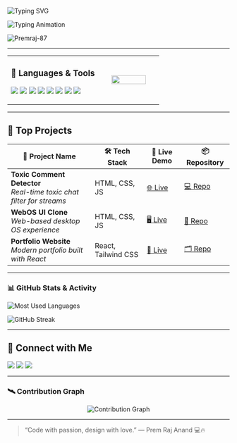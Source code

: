 <p align="left">
  <img src="https://readme-typing-svg.demolab.com?font=Fira+Code&size=20&pause=1000&color=00C2CB&width=600&center=false&vCenter=false&repeat=true&lines=Hi+there%2C+I'm+Prem+Raj+Anand.;Frontend+React+Developer" alt="Typing SVG" />
</p>

<p align="left">
  <img src="https://readme-typing-svg.demolab.com?font=Fira+Code&size=14&duration=3000&pause=800&color=00FF00&center=false&vCenter=false&multiline=true&width=600&height=100&lines=Learning+MERN+stack%2C+one+step+at+a+time.;Building+real+projects+to+improve+every+day.;Exploring+Next.js%2C+Docker%2C+and+cloud+hosting.;Getting+curious+about+AI+and+machine+learning.;Open+to+internships+and+collaboration+opportunities." alt="Typing Animation" />
</p>




<p align="left">
  <img src="https://komarev.com/ghpvc/?username=Premraj-87&label=Profile%20views&color=0e75b6&style=flat" alt="Premraj-87" />
</p>



---

<table width="100%">
  <tr>
    <td width="60%" valign="top">
      
### 🧰 Languages & Tools

<p>
  <img src="https://img.shields.io/badge/React-20232A?style=for-the-badge&logo=react&logoColor=61DAFB"/>
  <img src="https://img.shields.io/badge/JavaScript-F0DB4F?style=for-the-badge&logo=javascript&logoColor=black"/>
  <img src="https://img.shields.io/badge/HTML5-E34C26?style=for-the-badge&logo=html5&logoColor=white"/>
  <img src="https://img.shields.io/badge/CSS3-1572B6?style=for-the-badge&logo=css3&logoColor=white"/>
  <img src="https://img.shields.io/badge/Tailwind-06B6D4?style=for-the-badge&logo=tailwind-css&logoColor=white"/>
  <img src="https://img.shields.io/badge/Git-F05032?style=for-the-badge&logo=git&logoColor=white"/>
  <img src="https://img.shields.io/badge/GitHub-100000?style=for-the-badge&logo=github&logoColor=white"/>
  <img src="https://img.shields.io/badge/VSCode-007ACC?style=for-the-badge&logo=visual-studio-code&logoColor=white"/>
</p>

</td>

<td width="40%" align="center">
  <img src="https://i.pinimg.com/originals/54/bd/a3/54bda352b17744efa1f6898040455423.gif" width="80%" />
</td>
</tr>
</table>

---


## 🚀 Top Projects


| 🌟 Project Name | 🛠 Tech Stack | 🔗 Live Demo | 📦 Repository |
|----------------|--------------|--------------|---------------|
| **Toxic Comment Detector** <br> _Real-time toxic chat filter for streams_ | HTML, CSS, JS | [🌐 Live](https://your-live-url.com) | [💻 Repo](https://github.com/Premraj-87/toxic-chat) |
| **WebOS UI Clone** <br> _Web-based desktop OS experience_ | HTML, CSS, JS | [🖥️ Live](https://your-live-url.com) | [📁 Repo](https://github.com/Premraj-87/web-os) |
| **Portfolio Website** <br> _Modern portfolio built with React_ | React, Tailwind CSS | [🚀 Live](https://yourportfolio.com) | [🗂 Repo](https://github.com/Premraj-87/portfolio) |

---


<!-- GitHub Stats -->
### 📊 GitHub Stats & Activity

<p align="left">
  <img src="https://github-readme-stats.vercel.app/api/top-langs/?username=Premraj-87&layout=compact&theme=tokyonight&hide_border=true" alt="Most Used Languages"/>
</p>

<p align="left">
  <img
    src="https://streak-stats.demolab.com?user=Premraj-87&theme=dark&hide_border=true&background=000000"
    alt="GitHub Streak"
    style="animation: fadeIn 2s ease-in-out;"
  />
</p>

---
## 🤝 Connect with Me

<p align="left">
  <a href="https://www.linkedin.com/in/premrajanand87/"><img src="https://img.shields.io/badge/LinkedIn-blue?style=for-the-badge&logo=linkedin&logoColor=white"/></a>
  <a href="premrajanand91@example.com"><img src="https://img.shields.io/badge/Gmail-red?style=for-the-badge&logo=gmail&logoColor=white"/></a>
  <a href="https://yourportfolio.com"><img src="https://img.shields.io/badge/Portfolio-121212?style=for-the-badge&logo=vercel&logoColor=white"/></a>
</p>

---

### 🛰️ Contribution Graph 
<p align="center">
  <img src="https://github-readme-activity-graph.vercel.app/graph?username=Premraj-87&theme=tokyo-night&area=true&hide_border=true&custom_title=🔥%20My%20Contribution%20Graph" alt="Contribution Graph"/>
</p>



---

>
>“Code with passion, design with love.” — Prem Raj Anand 💻🔥

